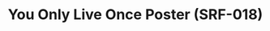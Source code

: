 ---
ee_id_thing: '4148'
site: '1'
type: '2'
inv_num: 2014-025
add_credit:
url: 2014-025-you-only-live-once-poster-srf-018
title: You Only Live Once Poster (SRF-018)
year: '2014'
display_year: '2014'
medium: Inkjet on paper
dims: 24 X 36 inches
pitch: "​Poster for You Only Live Once"
ps:
live_url:
youtube:
https://github.com/coryarcangel/alu:
imgs: surfware-poster-2014-025-digital-database-ih.jpg
subheading:
download:
commission:
related:
layout: things-i-made
---